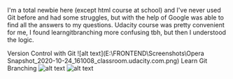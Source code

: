 I'm a total newbie here (except html course at school) and I've never used Git before and had some struggles, but with the help of Google was able to find all the answers to my questions.
Udacity course was pretty convenient for me, I found learngitbranching more confusing tbh, but then I understood the logic.

Version Control with Git
![alt text](E:\FRONTEND\Screenshots\Opera Snapshot_2020-10-24_161008_classroom.udacity.com.png)
Learn Git Branching
![alt text](E:\FRONTEND\Screenshots\Screenshot_5.png)
![alt text](E:\FRONTEND\Screenshots\Screenshot_6.png)

